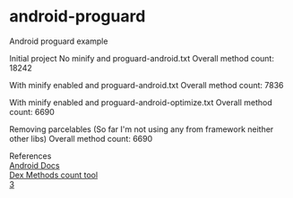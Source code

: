 # android-proguard
Android proguard example

Initial project 
No minify and proguard-android.txt
Overall method count: 18242

With minify enabled and proguard-android.txt
Overall method count: 7836

With minify enabled and proguard-android-optimize.txt
Overall method count: 6690

Removing parcelables (So far I'm not using any from framework neither other libs)
Overall method count: 6690

References
<br>[Android Docs](https://developer.android.com/studio/build/shrink-code.html)
<br>[Dex Methods count tool](https://github.com/mihaip/dex-method-counts)
<br>[3](https://lab.getbase.com/proguard-for-android/)